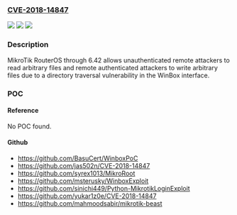### [CVE-2018-14847](https://cve.mitre.org/cgi-bin/cvename.cgi?name=CVE-2018-14847)
![](https://img.shields.io/static/v1?label=Product&message=n%2Fa&color=blue)
![](https://img.shields.io/static/v1?label=Version&message=n%2Fa&color=blue)
![](https://img.shields.io/static/v1?label=Vulnerability&message=n%2Fa&color=brighgreen)

### Description

MikroTik RouterOS through 6.42 allows unauthenticated remote attackers to read arbitrary files and remote authenticated attackers to write arbitrary files due to a directory traversal vulnerability in the WinBox interface.

### POC

#### Reference
No POC found.

#### Github
- https://github.com/BasuCert/WinboxPoC
- https://github.com/jas502n/CVE-2018-14847
- https://github.com/syrex1013/MikroRoot
- https://github.com/msterusky/WinboxExploit
- https://github.com/sinichi449/Python-MikrotikLoginExploit
- https://github.com/yukar1z0e/CVE-2018-14847
- https://github.com/mahmoodsabir/mikrotik-beast

